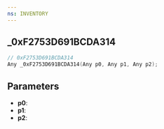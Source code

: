 ```yaml
---
ns: INVENTORY
---
```

## _0xF2753D691BCDA314

```c
// 0xF2753D691BCDA314
Any _0xF2753D691BCDA314(Any p0, Any p1, Any p2);
```

## Parameters
* **p0**:
* **p1**:
* **p2**:
